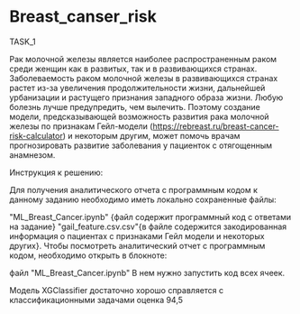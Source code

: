 # Breast_canser_risk

TASK_1

Рак молочной железы является наиболее распространенным раком среди женщин как в развитых, так и в развивающихся странах. 
Заболеваемость раком молочной железы в развивающихся странах растет из-за увеличения продолжительности жизни, 
дальнейшей урбанизации и растущего признания западного образа жизни. 
Любую болезнь лучше предупредить, чем вылечить. Поэтому создание модели, предсказывающей возможность
развития рака молочной железы по признакам Гейл-модели (https://rebreast.ru/breast-cancer-risk-calculator) 
и некоторым другим, может помочь врачам прогнозировать развитие заболевания у пациенток с отягощенным анамнезом.

Инструкция к решению:

Для получения аналитического отчета с программным кодом к данному заданию необходимо иметь локально сохраненные файлы:

"ML_Breast_Cancer.ipynb" {файл содержит программный код с ответами на задание}
"gail_feature.csv.csv"{в файле содержится закодированная информация о пациентах с признаками Гейл модели и некоторых других}.
Чтобы посмотреть аналитический отчет с программным кодом, необходимо открыть в блокноте:

файл "ML_Breast_Cancer.ipynb" В нем нужно запустить код всех ячеек.

Модель XGClassifier достаточно хорошо справляется с классификационными задачами оценка 94,5
